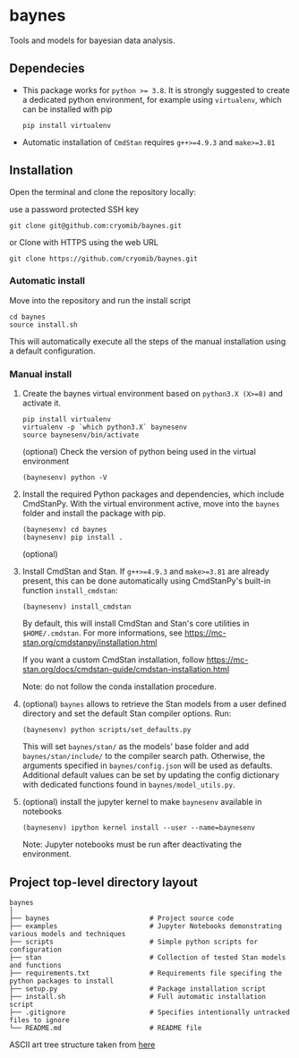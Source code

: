 # baynes
Tools and models for bayesian data analysis.

## Dependecies
* This package works for `python >= 3.8`. It is strongly suggested to create a dedicated python environment, for example using `virtualenv`, which can be installed with pip
   ```
   pip install virtualenv
   ```

* Automatic installation of `CmdStan` requires `g++>=4.9.3` and `make>=3.81`

## Installation

Open the terminal and clone the repository locally:

   use a password protected SSH key
   ```
   git clone git@github.com:cryomib/baynes.git
   ```
   or Clone with HTTPS using the web URL
   ```
   git clone https://github.com/cryomib/baynes.git
   ```
### Automatic install
Move into the repository and run the install script
   ```
   cd baynes
   source install.sh
   ```
This will automatically execute all the steps of the manual installation using a default configuration.
### Manual install
1. Create the baynes virtual environment based on `python3.X (X>=8)` and activate it.
   ```
   pip install virtualenv
   virtualenv -p `which python3.X` baynesenv
   source baynesenv/bin/activate
   ```
   (optional) Check the version of python being used in the virtual environment
   ```
   (baynesenv) python -V
   ```

2. Install the required Python packages and dependencies, which include CmdStanPy. With the virtual environment active, move into the `baynes` folder and install the package with pip.
   ```
   (baynesenv) cd baynes
   (baynesenv) pip install .
   ```
   (optional)

3. Install CmdStan and Stan. If `g++>=4.9.3` and `make>=3.81` are already present, this can be done automatically using CmdStanPy's built-in function `install_cmdstan`:
   ```
   (baynesenv) install_cmdstan
   ```
   By default, this will install CmdStan and Stan's core utilities in `$HOME/.cmdstan`. For more informations, see https://mc-stan.org/cmdstanpy/installation.html

   If you want a custom CmdStan installation, follow https://mc-stan.org/docs/cmdstan-guide/cmdstan-installation.html

   Note: do not follow the conda installation procedure.

4. (optional)  `baynes` allows to retrieve the Stan models from a user defined directory and set the default Stan compiler options. Run:
   ```
   (baynesenv) python scripts/set_defaults.py
   ```
   This will set `baynes/stan/` as the models' base folder and add `baynes/stan/include/` to the compiler search path. Otherwise, the arguments specified in `baynes/config.json` will be used as defaults. Additional default values can be set by updating the config dictionary with dedicated functions found in `baynes/model_utils.py`.

5. (optional) install the jupyter kernel to make `baynesenv` available in notebooks
   ```
   (baynesenv) ipython kernel install --user --name=baynesenv
   ```
   Note: Jupyter notebooks must be run after deactivating the environment.

## Project top-level directory layout

    baynes
    │
    ├── baynes                         # Project source code
    ├── examples                       # Jupyter Notebooks demonstrating various models and techniques
    ├── scripts                        # Simple python scripts for configuration
    ├── stan                           # Collection of tested Stan models and functions
    ├── requirements.txt               # Requirements file specifing the python packages to install
    ├── setup.py                       # Package installation script
    ├── install.sh                     # Full automatic installation script
    ├── .gitignore                     # Specifies intentionally untracked files to ignore
    └── README.md                      # README file

 ASCII art tree structure taken from [here](https://codepen.io/patrickhlauke/pen/azbYWZ)
